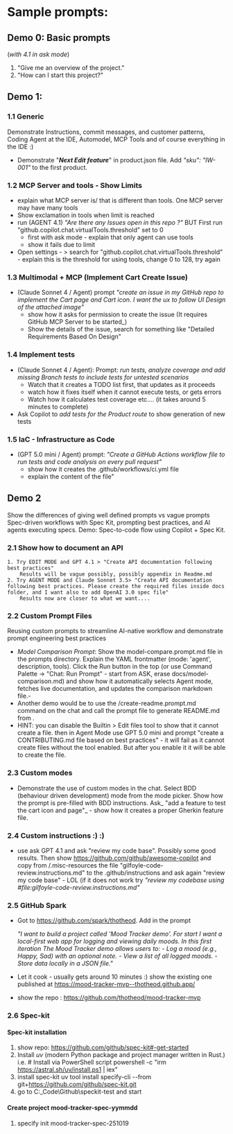 # Sample prompts:

## Demo 0: Basic prompts
(_with 4.1 in ask mode_)
1. "Give me an overview of the project."
2. "How can I start this project?"

## Demo 1:

### 1.1 Generic
Demonstrate Instructions, commit messages, and customer patterns, Coding Agent at the IDE, Automodel, MCP Tools
and of course everything in the IDE :)
- Demonstrate "___Next Edit feature___" in product.json file. Add _"sku": "IW-001"_ to the first product.

### 1.2 MCP Server and tools - Show Limits
- explain what MCP server is/ that is different than tools. One MCP server may have many tools
- Show exclamation in tools when limit is reached
- run (AGENT 4.1) _"Are there any Issues open in this repo ?"_  BUT First run "github.copilot.chat.virtualTools.threshold" set to 0
    - first with ask mode - explain that only agent can use tools
    - show it fails due to limit
- Open settings - > search for "github.copilot.chat.virtualTools.threshold" - explain this is the threshold for using tools, change 0 to 128, try again

### 1.3 Multimodal + MCP (Implement Cart Create Issue)
- (Claude Sonnet 4 / Agent) prompt *"create an issue in my GitHub repo to implement the Cart page and Cart icon. I want the ux to follow UI Design  of the attached image"*
    - show how it asks for permission to create the issue (It requires GitHub MCP Server to  be started_)
    - Show the details of the issue, search for something like "Detailed Requirements Based On Design"

### 1.4 Implement tests 
- (Claude Sonnet 4 / Agent): Prompt: _run tests, analyze coverage and add missing Branch tests to include tests for untested scenarios_
    - Watch that it creates a TODO list first, that updates as it proceeds
    - watch how it fixes itself when it cannot execute tests, or gets errors
    - Watch how it calculates test coverage etc.... (it takes around 5 minutes to complete)
- Ask Copilot to _add tests for the Product route_ to show generation of new tests

### 1.5 IaC - Infrastructure as Code
- (GPT 5.0 mini / Agent) prompt: _"Create a GitHub Actions workflow file to run tests and code analysis on every pull request"_
    - show how it creates the .github/workflows/ci.yml file
    - explain the content of the file"

## Demo 2
Show the differences of giving well defined prompts vs vague prompts
Spec-driven workflows with Spec Kit, prompting best practices, and AI agents executing specs. 
Demo: Spec-to-code flow using Copilot + Spec Kit.

### 2.1 Show how to document an API
    1. Try EDIT MODE and GPT 4.1 > "Create API documentation following best practices"
        Results will be vague possibly, possibly appendix in Readme.md
    2. Try AGENT MODE and Claude Sonnet 3.5> "Create API documentation following best practices. Please create the required files inside docs folder, and I want also to add OpenAI 3.0 spec file"
        Results now are closer to what we want....


### 2.2 Custom Prompt Files
Reusing custom prompts to streamline AI-native workflow and demonstrate prompt engineering best practices
- _Model Comparison Prompt_: Show the model-compare.prompt.md file in the prompts directory. Explain the YAML frontmatter (mode: 'agent', description, tools). Click the Run button in the top (or use Command Palette → "Chat: Run Prompt" - start from ASK, erase docs/model-comparison.md) and show how it automatically selects Agent mode, fetches live documentation, and updates the comparison markdown file.-
- Another demo would be to use the /create-readme.prompt.md command on the chat and call the prompt file to generate README.md from . 
- HINT: you can disable the Builtin > Edit files tool to show that it cannot create a file. then in Agent Mode use GPT 5.0 mini and prompt "create a CONTRIBUTING.md file based on best practices" - it will fail as it cannot create files without the tool enabled. But after you enable it it will be able to create the file.

### 2.3 Custom modes
- Demonstrate the use of custom modes in the chat. Select BDD (behaviour driven development) mode from the mode picker. Show how the prompt is pre-filled with BDD instructions. Ask_ "add a feature to test the cart icon and page"_ - show how it creates a proper Gherkin feature file.

### 2.4 Custom instructions :) :)
- use ask GPT 4.1 and ask "review my code base". Possibly some good results. Then show https://github.com/github/awesome-copilot and copy from /.misc-resources the file "gilfoyle-code-review.instructions.md" to the .github/instructions and ask again "review my code base" - LOL (if it does not work try _"review my codebase using #file:gilfoyle-code-review.instructions.md"_


### 2.5 GitHub Spark
- Got to https://github.com/spark/thotheod. Add in the prompt 

    _"I want to build a project called 'Mood Tracker demo'. For start I want a local-first web app for logging and viewing daily moods. In this first iteration The Mood Tracker demo allows users to:
        - Log a mood (e.g., Happy, Sad) with an optional note.
        - View a list of all logged moods.
        - Store data locally in a JSON file."_
- Let it cook - usually gets around 10 minutes :) show the existing one published at https://mood-tracker-mvp--thotheod.github.app/
- show the repo : https://github.com/thotheod/mood-tracker-mvp



### 2.6 Spec-kit

#### Spec-kit installation
1. show repo: https://github.com/github/spec-kit#-get-started
2. Install _uv_ (modern Python package and project manager written in Rust.)
    i.e. # Install via PowerShell script
            powershell -c "irm https://astral.sh/uv/install.ps1 | iex"
3. install spec-kit
    uv tool install specify-cli --from git+https://github.com/github/spec-kit.git
4. go to C:\_Code\Github\speckit-test and start

#### Create project mood-tracker-spec-yymmdd
1. specify init mood-tracker-spec-251019